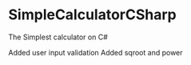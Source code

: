# SimpleCalculatorCSharp
The Simplest calculator on C#

Added user input validation
Added sqroot and power
